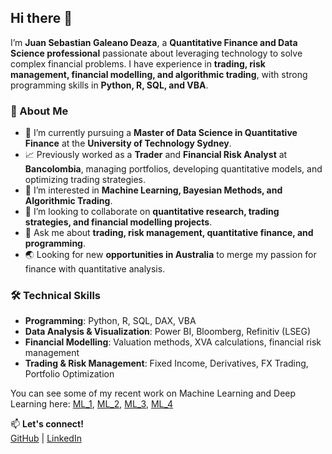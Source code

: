 ## Hi there 👋

I’m **Juan Sebastian Galeano Deaza**, a **Quantitative Finance and Data Science professional** passionate about leveraging technology to solve complex financial problems. I have experience in **trading, risk management, financial modelling, and algorithmic trading**, with strong programming skills in **Python, R, SQL, and VBA**.

### 🚀 About Me
- 🔭 I’m currently pursuing a **Master of Data Science in Quantitative Finance** at the **University of Technology Sydney**.
- 📈 Previously worked as a **Trader** and **Financial Risk Analyst** at **Bancolombia**, managing portfolios, developing quantitative models, and optimizing trading strategies.
- 🌱 I’m interested in **Machine Learning, Bayesian Methods, and Algorithmic Trading**.
- 👯 I’m looking to collaborate on **quantitative research, trading strategies, and financial modelling projects**.
- 💬 Ask me about **trading, risk management, quantitative finance, and programming**.
- 🌏 Looking for new **opportunities in Australia** to merge my passion for finance with quantitative analysis.
  
### 🛠 Technical Skills
- **Programming**: Python, R, SQL, DAX, VBA
- **Data Analysis & Visualization**: Power BI, Bloomberg, Refinitiv (LSEG)
- **Financial Modelling**: Valuation methods, XVA calculations, financial risk management
- **Trading & Risk Management**: Fixed Income, Derivatives, FX Trading, Portfolio Optimization

You can see some of my recent work on Machine Learning and Deep Learning here: [ML_1](https://quantgang.github.io/MachineLearning_P1/), [ML_2](https://quantgang.github.io/MachineLearning_P2/), [ML_3](https://quantgang.github.io/MachineLearning_P3/), [ML_4](https://quantgang.github.io/MachineLearning_P4/)  

📫 **Let's connect!**  
[GitHub](https://github.com/QuantGang) | [LinkedIn](https://linkedin.com/in/juan-sebastian-galeano-d)  
